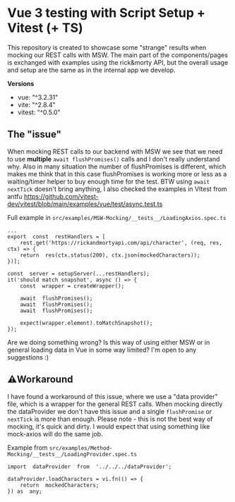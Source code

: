 # Vue 3 testing with Script Setup + Vitest (+ TS)

This repository is created to showcase some "strange" results when mocking our REST calls with MSW. The main part of the components/pages is exchanged with examples using the rick&morty API, but the overall usage and setup are the same as in the internal app we develop.

**Versions**
- vue: "^3.2.31"
- vite: "^2.8.4"
- vitest: "^0.5.0"

## The "issue"
When mocking REST calls to our backend with MSW we see that we need to use **multiple** `await flushPromises()` calls and I don't really understand why. Also in many situation the number of flushPromises is different, which makes me think that in this case flushPromises is working more or less as a waiting/timer helper to buy enough time for the test. BTW using `await nextTick` doesn't bring anything, I also checked the examples in VItest from antfu https://github.com/vitest-dev/vitest/blob/main/examples/vue/test/async.test.ts

Full example in `src/examples/MSW-Mocking/__tests__/LoadingAxios.spec.ts`
```
...
export  const  restHandlers = [
	rest.get('https://rickandmortyapi.com/api/character', (req, res, ctx) => {
	return  res(ctx.status(200), ctx.json(mockedCharacters));
})];

const  server = setupServer(...restHandlers);
it('should match snapshot', async () => {
	const  wrapper = createWrapper();

	await  flushPromises();
	await  flushPromises();
	await  flushPromises();

	expect(wrapper.element).toMatchSnapshot();
});
```

Are we doing something wrong? Is this way of using either MSW or in general loading data in Vue in some way limited? I'm open to any suggestions :)



## ⚠️Workaround

I have found a workaround of this issue, where we use a "data provider" file, which is a wrapper for the general REST calls. When mocking directly the dataProvider we don't have this issue and a single `flushPromise` or `nextTick` is more than enough. 
Please note - this is not the best way of mocking, it's quick and dirty. I would expect that using something like mock-axios will do the same job.

Example from `src/examples/Method-Mocking/__tests__/LoadingProvider.spec.ts`
```
import  dataProvider  from  '../../../dataProvider';

dataProvider.loadCharacters = vi.fn(() => {
	return  mockedCharacters;
}) as  any;
```